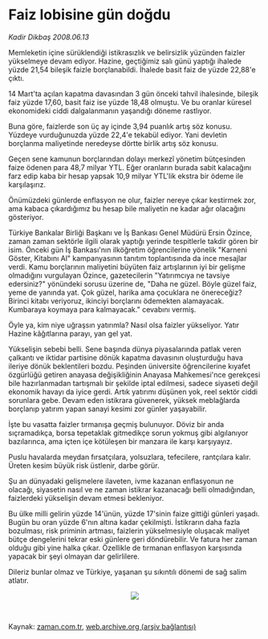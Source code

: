 # Faiz lobisine gün doğdu

*Kadir Dikbaş 2008.06.13*

<tr><td class="metin" colspan="2" style="padding-top: 20px; padding-left: 5px; padding-right: 10px;">Memleketin içine sürüklendiği istikrasızlık ve belirsizlik yüzünden faizler yükselmeye devam ediyor. Hazine, geçtiğimiz salı günü yaptığı ihalede yüzde 21,54 bileşik faizle borçlanabildi. İhalede basit faiz de yüzde 22,88'e çıktı.</td></tr><tr><td class="metin" colspan="2" style="padding-top: 20px; padding-left: 5px; padding-right: 10px;"><p> 14 Mart'ta açılan kapatma davasından 3 gün önceki tahvil ihalesinde, bileşik faiz yüzde 17,60, basit faiz ise yüzde 18,48 olmuştu. Ve bu oranlar küresel ekonomideki ciddi dalgalanmanın yaşandığı döneme rastlıyor.
<p> Buna göre, faizlerde son üç ay içinde 3,94 puanlık artış söz konusu. Yüzdeye vurduğunuzda yüzde 22,4'e tekabül ediyor. Yani devletin borçlanma maliyetinde neredeyse dörtte birlik artış söz konusu.
<p> Geçen sene kamunun borçlarından dolayı merkezî yönetim bütçesinden faize ödenen para 48,7 milyar YTL. Eğer oranların burada sabit kalacağını farz edip kaba bir hesap yapsak 10,9 milyar YTL'lik ekstra bir ödeme ile karşılaşırız.
<p> Önümüzdeki günlerde enflasyon ne olur, faizler nereye çıkar kestirmek zor, ama kabaca çıkardığımız bu hesap bile maliyetin ne kadar ağır olacağını gösteriyor.
<p> Türkiye Bankalar Birliği Başkanı ve İş Bankası Genel Müdürü Ersin Özince, zaman zaman sektörle ilgili olarak yaptığı yerinde tespitlerle takdir gören bir isim. Önceki gün İş Bankası'nın ilköğretim öğrencilerine yönelik "Karneni Göster, Kitabını Al" kampanyasının tanıtım toplantısında da ince mesajlar verdi. Kamu borçlarının maliyetini büyüten faiz artışlarının iyi bir gelişme olmadığını vurgulayan Özince, gazetecilerin "Yatırımcıya ne tavsiye edersiniz?" yönündeki sorusu üzerine de, "Daha ne güzel. Böyle güzel faiz, yeme de yanında yat. Çok güzel, harika ama çocuklara ne önereceğiz? Birinci kitabı veriyoruz, ikinciyi borçlarını ödemekten alamayacak. Kumbaraya koymaya para kalmayacak." cevabını vermiş. 
<p> Öyle ya, kim niye uğraşsın yatırımla? Nasıl olsa faizler yükseliyor. Yatır Hazine kâğıtlarına parayı, yan gel yat.
<p> Yükselişin sebebi belli. Sene başında dünya piyasalarında patlak veren çalkantı ve iktidar partisine dönük kapatma davasının oluşturduğu hava ileriye dönük beklentileri bozdu. Peşinden üniversite öğrencilerine kıyafet özgürlüğü getiren anayasa değişikliğinin Anayasa Mahkemesi'nce gerekçesi bile hazırlanmadan tartışmalı bir şekilde iptal edilmesi, sadece siyaseti değil ekonomik havayı da iyice gerdi. Artık yatırımı düşünen yok, reel sektör ciddi sorunlara gebe. Devam eden istikrara güvenerek, yüksek meblağlarda borçlanıp yatırım yapan sanayi kesimi zor günler yaşayabilir.
<p> İşte bu vasatta faizler tırmanışa geçmiş bulunuyor. Döviz bir anda sıçramadıkça, borsa tepetaklak gitmedikçe sorun yokmuş gibi algılanıyor bazılarınca, ama içten içe kötüleşen bir manzara ile karşı karşıyayız.
<p> Puslu havalarda meydan fırsatçılara, yolsuzlara, tefecilere, rantçılara kalır. Üreten kesim büyük risk üstlenir, darbe görür. 
<p> Şu an dünyadaki gelişmelere ilaveten, ivme kazanan enflasyonun ne olacağı, siyasetin nasıl ve ne zaman istikrar kazanacağı belli olmadığından, faizlerdeki yükselişin devam etmesi bekleniyor. 
<p> Bu ülke milli gelirin yüzde 14'ünün, yüzde 17'sinin faize gittiği günleri yaşadı. Bugün bu oran yüzde 6'nın altına kadar çekilmişti. İstikrarın daha fazla bozulması, risk priminin artması, faizlerin yükselmesiyle oluşacak maliyet bütçe dengelerini tekrar eski günlere geri döndürebilir. Ve fatura her zaman olduğu gibi yine halka çıkar. Özellikle de tırmanan enflasyon karşısında yapacak bir şeyi olmayan dar gelirlilere.
<p> Dileriz bunlar olmaz ve Türkiye, yaşanan şu sıkıntılı dönemi de sağ salim atlatır.

<p>
<p align="center"><img border="0" src="http://web.archive.org/web/20080613164820im_/http://medya.zaman.com.tr/2008/06/13/tablo.jpg"/>
<p>
<br/></p></p></p></p></p></p></p></p></p></p></p></p></p></p></p></td></tr>

Kaynak: [zaman.com.tr](http://zaman.com.tr/yazar.do?yazino=701522), [web.archive.org (arşiv bağlantısı)](http://web.archive.org/web/20080613164820/http://www.zaman.com.tr:80/yazar.do?yazino=701522)
